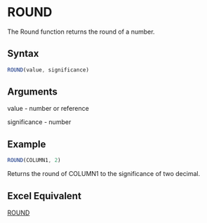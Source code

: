 # ROUND

The Round function returns the round of a number.

## Syntax

```javascript
ROUND(value, significance)
```

## Arguments

value - number or reference

significance - number

## Example

```javascript
ROUND(COLUMN1, 2)
```

Returns the round of COLUMN1 to the significance of two decimal.

## Excel Equivalent

[ROUND](https://support.microsoft.com/en-us/office/round-function-c018c5d8-40fb-4053-90b1-b3e7f61a213c)
